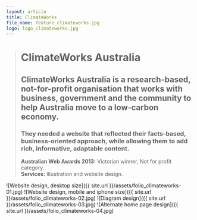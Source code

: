 ```yaml
---
layout: article
title: ClimateWorks
file_name: feature_climateworks.jpg
logo: logo_climateworks.jpg
---
```


> # ClimateWorks Australia
> ## ClimateWorks Australia is a research-based, not-for-profit organisation that works with business, government and the community to help Australia move to a low-carbon economy.
> ### They needed a website that reflected their facts-based, business-oriented approach, while allowing them to add rich, informative, adaptable content.
> **Australian Web Awards 2013:** Victorian winner, Not for profit category. <br/>**Services:** Illustration and website design.

![Website design, desktop size]({{ site.url }}/assets/folio_climateworks-01.jpg)
![Website design, mobile and iphone size]({{ site.url }}/assets/folio_climateworks-02.jpg)
![Diagram design]({{ site.url }}/assets/folio_climateworks-03.jpg)
![Alternate home page design]({{ site.url }}/assets/folio_climateworks-04.jpg)


